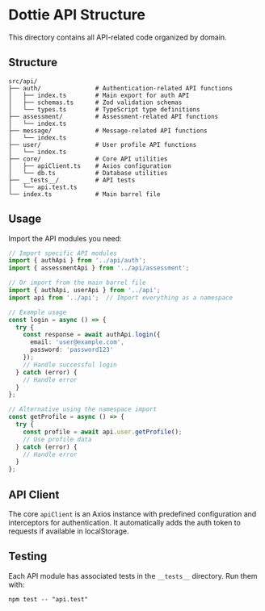 # Dottie API Structure

This directory contains all API-related code organized by domain.

## Structure

```
src/api/
├── auth/               # Authentication-related API functions
│   ├── index.ts        # Main export for auth API
│   ├── schemas.ts      # Zod validation schemas
│   └── types.ts        # TypeScript type definitions
├── assessment/         # Assessment-related API functions
│   └── index.ts
├── message/            # Message-related API functions
│   └── index.ts
├── user/               # User profile API functions
│   └── index.ts
├── core/               # Core API utilities
│   ├── apiClient.ts    # Axios configuration
│   └── db.ts           # Database utilities
├── __tests__/          # API tests
│   └── api.test.ts
└── index.ts            # Main barrel file
```

## Usage

Import the API modules you need:

```typescript
// Import specific API modules
import { authApi } from '../api/auth';
import { assessmentApi } from '../api/assessment';

// Or import from the main barrel file
import { authApi, userApi } from '../api';
import api from '../api';  // Import everything as a namespace

// Example usage
const login = async () => {
  try {
    const response = await authApi.login({
      email: 'user@example.com',
      password: 'password123'
    });
    // Handle successful login
  } catch (error) {
    // Handle error
  }
};

// Alternative using the namespace import
const getProfile = async () => {
  try {
    const profile = await api.user.getProfile();
    // Use profile data
  } catch (error) {
    // Handle error
  }
};
```

## API Client

The core `apiClient` is an Axios instance with predefined configuration and interceptors for authentication. It automatically adds the auth token to requests if available in localStorage.

## Testing

Each API module has associated tests in the `__tests__` directory. Run them with:

```
npm test -- "api.test"
``` 